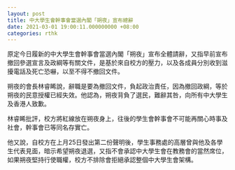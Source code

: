 ```yaml
---
layout: post
title: 中大學生會幹事會當選內閣「朔夜」宣布總辭
date: 2021-03-01 19:00:11.000000000 +08:00
categories: rthk
---
```


原定今日履新的中大學生會幹事會當選內閣「朔夜」宣布全體請辭，又指早前宣布撤回參選宣言及政綱等有關文件，是基於來自校方的壓力，以及各成員分別收到滋擾電話及死亡恐嚇，以至不得不撤回文件。

朔夜的會長林睿睎說，辭職是要為撤回文件，負起政治責任，因為撤回政綱，等於朔夜的民意授權已經失效。他認為，朔夜背負了選民，難辭其咎，向所有中大學生及香港人致歉。

林睿睎批評，校方將紅線放在朔夜身上，往後的學生會幹事會不可能再關心時事及社會，幹事會已等同名存實亡。

他又說，自校方在上月25日發出第二份聲明後，學生事務處的高層曾與他及各學生代表見面，暗示希望朔夜退選，又指不會承認中大學生會在教務會的當然席位，如果朔夜堅持行使職權，校方不排除會拒絕承認整個中大學生會架構。
